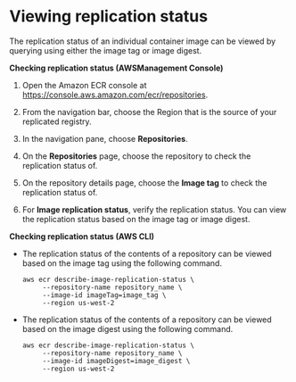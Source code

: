 # Viewing replication status<a name="replication-status"></a>

The replication status of an individual container image can be viewed by querying using either the image tag or image digest\.

**Checking replication status \(AWSManagement Console\)**

1. Open the Amazon ECR console at [https://console\.aws\.amazon\.com/ecr/repositories](https://console.aws.amazon.com/ecr/repositories)\.

1. From the navigation bar, choose the Region that is the source of your replicated registry\.

1. In the navigation pane, choose **Repositories**\.

1. On the **Repositories** page, choose the repository to check the replication status of\.

1. On the repository details page, choose the **Image tag** to check the replication status of\.

1. For **Image replication status**, verify the replication status\. You can view the replication status based on the image tag or image digest\.

**Checking replication status \(AWS CLI\)**
+ The replication status of the contents of a repository can be viewed based on the image tag using the following command\.

  ```
  aws ecr describe-image-replication-status \
       --repository-name repository_name \
       --image-id imageTag=image_tag \
       --region us-west-2
  ```
+ The replication status of the contents of a repository can be viewed based on the image digest using the following command\.

  ```
  aws ecr describe-image-replication-status \
       --repository-name repository_name \
       --image-id imageDigest=image_digest \
       --region us-west-2
  ```